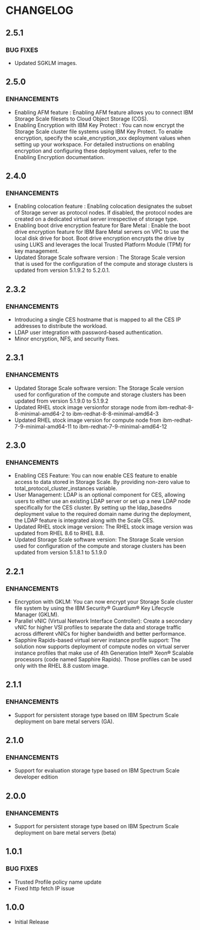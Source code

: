 # **CHANGELOG**

## **2.5.1**
### BUG FIXES
- Updated SGKLM images.

## **2.5.0**
### ENHANCEMENTS
- Enabling AFM feature : Enabling AFM feature allows you to connect IBM Storage Scale filesets to Cloud Object Storage (COS).
- Enabling Encryption with IBM Key Protect : You can now encrypt the Storage Scale cluster file systems using IBM Key Protect. To enable encryption, specify the scale_encryption_xxx deployment values when setting up your workspace. For detailed instructions on enabling encryption and configuring these deployment values, refer to the Enabling Encryption documentation.

## **2.4.0**
### ENHANCEMENTS
- Enabling colocation feature : Enabling colocation designates the subset of Storage server as protocol nodes. If disabled, the protocol nodes are created on a dedicated virtual server irrespective of storage type.
- Enabling boot drive encryption feature for Bare Metal : Enable the boot drive encryption feature for IBM Bare Metal servers on VPC to use the local disk drive for boot. Boot drive encryption encrypts the drive by using LUKS and leverages the local Trusted Platform Module (TPM) for key management.
- Updated Storage Scale software version : The Storage Scale version that is used for the configuration of the compute and storage clusters is updated from version 5.1.9.2 to 5.2.0.1.

## **2.3.2**
### ENHANCEMENTS
- Introducing a single CES hostname that is mapped to all the CES IP addresses to distribute the workload.
- LDAP user integration with password-based authentication.
- Minor encryption, NFS, and security fixes.

## **2.3.1**
### ENHANCEMENTS
- Updated Storage Scale software version: The Storage Scale version used for configuration of the compute and storage clusters has been updated from version 5.1.9.0 to 5.1.9.2
- Updated RHEL stock image versionfor storage node from ibm-redhat-8-8-minimal-amd64-2 to ibm-redhat-8-8-minimal-amd64-3
- Updated RHEL stock image version for compute node from ibm-redhat-7-9-minimal-amd64-11 to ibm-redhat-7-9-minimal-amd64-12

## **2.3.0**
### ENHANCEMENTS
- Enabling CES Feature: You can now enable CES feature to enable access to data stored in Storage Scale. By providing non-zero value to total_protocol_cluster_instances variable.
- User Management: LDAP is an optional component for CES, allowing users to either use an existing LDAP server or set up a new LDAP node specifically for the CES cluster. By setting up the ldap_basedns deployment value to the required domain name during the deployment, the LDAP feature is integrated along with the Scale CES.
- Updated RHEL stock image version: The RHEL stock image version was updated from RHEL 8.6 to RHEL 8.8.
- Updated Storage Scale software version: The Storage Scale version used for configuration of the compute and storage clusters has been updated from version 5.1.8.1 to 5.1.9.0

## **2.2.1**
### ENHANCEMENTS
- Encryption with GKLM: You can now encrypt your Storage Scale cluster file system by using the IBM Security® Guardium® Key Lifecycle Manager (GKLM).
- Parallel vNIC (Virtual Network Interface Controller): Create a secondary vNIC for higher VSI profiles to separate the data and storage traffic across different vNICs for higher bandwidth and better performance.
- Sapphire Rapids-based virtual server instance profile support: The solution now supports deployment of compute nodes on virtual server instance profiles that make use of 4th Generation Intel® Xeon® Scalable processors (code named Sapphire Rapids). Those profiles can be used only with the RHEL 8.8 custom image.

## **2.1.1**
### ENHANCEMENTS
- Support for persistent storage type based on IBM Spectrum Scale deployment on bare metal servers (GA).

## **2.1.0**
### ENHANCEMENTS
- Support for evaluation storage type based on IBM Spectrum Scale developer edition

## **2.0.0**
### ENHANCEMENTS
- Support for persistent storage type based on IBM Spectrum Scale deployment on bare metal servers (beta)

## **1.0.1**
### **BUG FIXES**
- Trusted Profile policy name update 
- Fixed http fetch IP issue

## **1.0.0**
- Initial Release